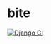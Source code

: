 # bite


[![Django CI](https://github.com/shafikshaon/bite/actions/workflows/django.yml/badge.svg)](https://github.com/shafikshaon/bite/actions/workflows/django.yml)
